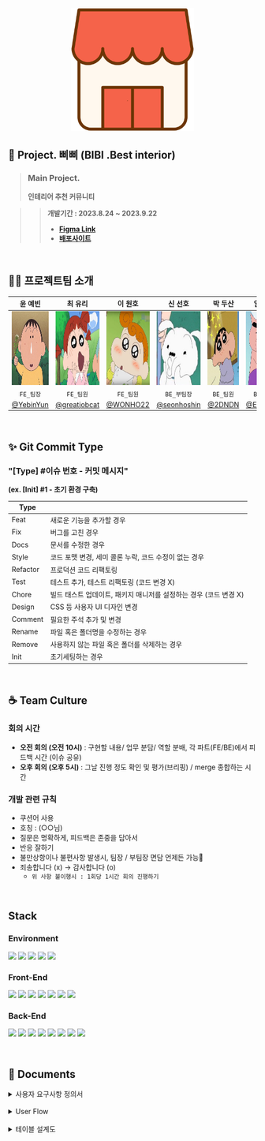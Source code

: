<br>
<center><img width="250px" src="client/public/images/삐삐 Logo.png"></center>

## 👧 Project. 삐삐 (BIBI .Best interior)
> ### Main Project.
> **인테리어 추천 커뮤니티**
> <br>

>> **개발기간 : 2023.8.24 ~ 2023.9.22**
>> - **[Figma Link](https://www.figma.com/proto/3MSu8itfdIAVpbBeKsLjdY/%EC%82%90%EC%82%90?page-id=0%3A1&type=design&node-id=57-387&viewport=-184%2C404%2C0.1&t=Jv43UfBRWQAq4IqW-1&scaling=min-zoom&starting-point-node-id=52%3A626&mode=design)**
>> - **[배포사이트]()**

<br>

## 🧑‍💻 프로젝트팀 소개
|<center>윤 예빈</center>|<center>최 유리</center>|<center>이 원호</center>|<center>신 선호</center>|<center>박 두산</center>|<center>임 한준</center>|<center>안 형섭</center>|
|---|---|---|---|---|---|---|
|<img src="client/public/images/Yebin.png"  width="150" height="150">|<img src="client/public/images/Yuri.png" width="150" height="150">|<img width="150" height="150" src="client/public/images/Wonho.png">|<img width="150" height="150" src="client/public/images/Sunho.png">|<img width="150" height="150" src="client/public/images/Dusan.png">|<img width="150" height="150" src="client/public/images/Hanjun.png">|<img width="150" height="150" src="client/public/images/Hyungsub.png">|
|<center>`FE_팀장`</center>|<center>`FE_팀원`</center>|<center>`FE_팀원`</center>|<center>`BE_부팀장`</center>|<center>`BE_팀원`</center>|<center>`BE_팀원`</center>|<center>`BE_팀원`</center>|
|[@YebinYun](https://github.com/YebinYun)|[@greatjobcat](https://github.com/greatjobcat)|[@WONHO22](https://github.com/WONHO22)|[@seonhoshin](https://github.com/seonhoshin)|[@2DNDN](https://github.com/2DNDN)|[@Ernest45](https://github.com/Ernest45)|[@PeterAhnn](https://github.com/PeterAhnn)|

<br>

## ✨ Git Commit Type

### "[Type] #이슈 번호 - 커밋 메시지" 
**(ex. [Init] #1 - 초기 환경 구축)**

|Type||
|---|---|
|Feat|새로운 기능을 추가할 경우|
|Fix|버그를 고친 경우|
|Docs|문서를 수정한 경우|
|Style|코드 포맷 변경, 세미 콜론 누락, 코드 수정이 없는 경우|
|Refactor|프로덕션 코드 리팩토링|
|Test|테스트 추가, 테스트 리팩토링 (코드 변경 X)|
|Chore|빌드 태스트 업데이트, 패키지 매니저를 설정하는 경우 (코드 변경 X)|
|Design|CSS 등 사용자 UI 디자인 변경|
|Comment|필요한 주석 추가 및 변경|
|Rename|파일 혹은 폴더명을 수정하는 경우|
|Remove|사용하지 않는 파일 혹은 폴더를 삭제하는 경우|
|Init|초기세팅하는 경우|

<br>

## ☕ Team Culture

### 회의 시간
- **오전 회의 (오전 10시)** : 구현할 내용/ 업무 분담/ 역할 분배, 각 파트(FE/BE)에서 피드백 시간 (이슈 공유)
- **오후 회의 (오후 5시)** : 그날 진행 정도 확인 및 평가(브리핑) / merge 종합하는 시간

### 개발 관련 규칙
- 쿠션어 사용
- 호칭 : (○○님)
- 질문은 명확하게, 피드백은 존중을 담아서
- 반응 잘하기
- 불만상항이나 불편사항 발생시,  팀장 / 부팀장 면담 언제든 가능🫶
- 죄송합니다 (x) → 감사합니다 (o)
  - `위 사항 불이행시 : 1회당 1시간 회의 진행하기` 

<br>

## Stack
### **Environment**
<img src="https://img.shields.io/badge/visual studio code-007ACC?style=flat&logo=visualstudiocode&logoColor=white"/> <img src="https://img.shields.io/badge/discord-5865F2?style=flat&logo=discord&logoColor=white"/> <img src="https://img.shields.io/badge/git-F05032?style=flat&logo=git&logoColor=white"/> <img src="https://img.shields.io/badge/git hub-181717?style=flat&logo=github&logoColor=white"/> <img src="https://img.shields.io/badge/notion-000000?style=flat&logo=notion&logoColor=white"/>

### **Front-End**

<img src="https://img.shields.io/badge/npm-CB3837?style=flat&logo=npm&logoColor=white"/> <img src="https://img.shields.io/badge/prettier-F7B93E?style=flat&logo=prettier&logoColor=white"/> <img src="https://img.shields.io/badge/eslint-4B32C3?style=flat&logo=eslint&logoColor=white"/> <img src="https://img.shields.io/badge/JavaScript-F7DF1E?style=flat&logo=JavaScript&logoColor=white"/> <img src="https://img.shields.io/badge/React-61DAFB?style=flat&logo=React&logoColor=white"/>  <img src="https://img.shields.io/badge/react router-CA4245?style=flat&logo=reactrouter&logoColor=white"/> <img src="https://img.shields.io/badge/axios-5A29E4?style=flat&logo=axios&logoColor=white"/>

<!-- <img src="https://img.shields.io/badge/Tailwind CSS-06B6D4?style=flat&logo=Tailwind CSS&logoColor=white"/> -->

### **Back-End**
<img src="https://img.shields.io/badge/Java-007396?style=flat&logo=Java&logoColor=white"/> <img src="https://img.shields.io/badge/mysql-4479A1?style=flat&logo=mysql&logoColor=white"/> <img src="https://img.shields.io/badge/Spring -6DB33F?style=flat&logo=spring&logoColor=white"/> <img src="https://img.shields.io/badge/Spring Boot-6DB33F?style=flat&logo=springboot&logoColor=white"/> <img src="https://img.shields.io/badge/Spring Security-6DB33F?style=flat&logo=springsecurity&logoColor=white"/>  <img src="https://img.shields.io/badge/Spring Data JPA-6DB33F?style=flat&logo=SpringDataJPA&logoColor=white"/> <img src="https://img.shields.io/badge/JWT-000000?style=flat&logo=jsonwebtokens&logoColor=white"/> <img src="https://img.shields.io/badge/AWS-232F3E?style=flat&logo=amazonaws&logoColor=white"/>

<br>

## 📝 Documents

<details>
<summary> 사용자 요구사항 정의서</summary>
<div markdown="1">

<img src="">

</div>
</details>

<br>

<details>
<summary> User Flow </summary>
<div markdown="1">

<img src="">

</div>
</details>

<br>

<details>
<summary> 테이블 설계도 </summary>
<div markdown="1">

<img src="">

</div>
</details>

<br>